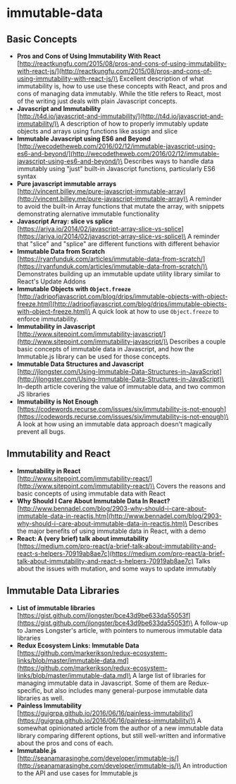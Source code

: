 # immutable-data

## Basic Concepts

* **Pros and Cons of Using Immutability With React**\
  [http://reactkungfu.com/2015/08/pros-and-cons-of-using-immutability-with-react-js/](http://reactkungfu.com/2015/08/pros-and-cons-of-using-immutability-with-react-js/)\
  Excellent description of what immutability is, how to use use these concepts with React, and pros and cons of managing data immutably. While the title refers to React, most of the writing just deals with plain Javascript concepts.
* **Javascript and Immutability**\
  [http://t4d.io/javascript-and-immutability/](http://t4d.io/javascript-and-immutability/)\
  A description of how to properly immutably update objects and arrays using functions like assign and slice
* **Immutable Javascript using ES6 and Beyond**\
  [http://wecodetheweb.com/2016/02/12/immutable-javascript-using-es6-and-beyond/](http://wecodetheweb.com/2016/02/12/immutable-javascript-using-es6-and-beyond/)\
  Describes ways to handle data immutably using "just" built-in Javascript functions, particularly ES6 syntax
* **Pure javascript immutable arrays**\
  [http://vincent.billey.me/pure-javascript-immutable-array](http://vincent.billey.me/pure-javascript-immutable-array)\
  A reminder to avoid the built-in Array functions that mutate the array, with snippets demonstrating alernative immutable functionality
* **Javascript Array: slice vs splice**\
  [https://ariya.io/2014/02/javascript-array-slice-vs-splice](https://ariya.io/2014/02/javascript-array-slice-vs-splice)\
  A reminder that "slice" and "splice" are different functions with different behavior
* **Immutable Data from Scratch**\
  [https://ryanfunduk.com/articles/immutable-data-from-scratch/](https://ryanfunduk.com/articles/immutable-data-from-scratch/)\
  Demonstrates building up an immutable update utility library similar to React's Update Addons
* **Immutable Objects with `Object.freeze`**\
  [http://adripofjavascript.com/blog/drips/immutable-objects-with-object-freeze.html](http://adripofjavascript.com/blog/drips/immutable-objects-with-object-freeze.html)\
  A quick look at how to use `Object.freeze` to enforce immutability.
* **Immutability in Javascript**\
  [http://www.sitepoint.com/immutability-javascript/](http://www.sitepoint.com/immutability-javascript/)\
  Describes a couple basic concepts of immutable data in Javascript, and how the Immutable.js library can be used for those concepts.
* **Immutable Data Structures and Javascript**\
  [http://jlongster.com/Using-Immutable-Data-Structures-in-JavaScript](http://jlongster.com/Using-Immutable-Data-Structures-in-JavaScript)\
  In-depth article covering the value of immutable data, and two common JS libraries
* **Immutability is Not Enough**\
  [https://codewords.recurse.com/issues/six/immutability-is-not-enough](https://codewords.recurse.com/issues/six/immutability-is-not-enough)\
  A look at how using an immutable data approach doesn't magically prevent all bugs.

## Immutability and React

* **Immutability in React**\
  [http://www.sitepoint.com/immutability-react/](http://www.sitepoint.com/immutability-react/)\
  Covers the reasons and basic concepts of using immutable data with React
* **Why Should I Care About Immutable Data In React?**\
  [http://www.bennadel.com/blog/2903-why-should-i-care-about-immutable-data-in-reactjs.htm](http://www.bennadel.com/blog/2903-why-should-i-care-about-immutable-data-in-reactjs.htm)\
  Describes the major benefits of using immutable data in React, with a demo
* **React: A (very brief) talk about immutability**\
  [https://medium.com/pro-react/a-brief-talk-about-immutability-and-react-s-helpers-70919ab8ae7c](https://medium.com/pro-react/a-brief-talk-about-immutability-and-react-s-helpers-70919ab8ae7c) Talks about the issues with mutation, and some ways to update immutably

## Immutable Data Libraries

* **List of immutable libraries**\
  [https://gist.github.com/jlongster/bce43d9be633da55053f](https://gist.github.com/jlongster/bce43d9be633da55053f)\
  A follow-up to James Longster's article, with pointers to numerous immutable data libraries
* **Redux Ecosystem Links: Immutable Data**\
  [https://github.com/markerikson/redux-ecosystem-links/blob/master/immutable-data.md](https://github.com/markerikson/redux-ecosystem-links/blob/master/immutable-data.md)\
  A large list of libraries for managing immutable data in Javascript. Some of them are Redux-specific, but also includes many general-purpose immutable data libraries as well.
* **Painless Immutability**\
  [https://guigrpa.github.io/2016/06/16/painless-immutability/](https://guigrpa.github.io/2016/06/16/painless-immutability/)\
  A somewhat opinionated article from the author of a new immutable data library comparing different options, but still well-written and informative about the pros and cons of each.
* **Immutable.js**\
  [http://seanamarasinghe.com/developer/immutable-js/](http://seanamarasinghe.com/developer/immutable-js/)\
  An introduction to the API and use cases for Immutable.js
